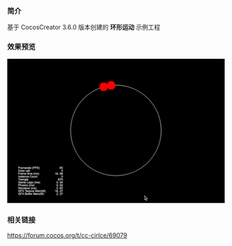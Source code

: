 ### 简介

基于 CocosCreator 3.6.0 版本创建的 **环形运动** 示例工程

### 效果预览
![image](../../../gif/202203/2022030503.gif)

### 相关链接
https://forum.cocos.org/t/cc-cirlce/69079